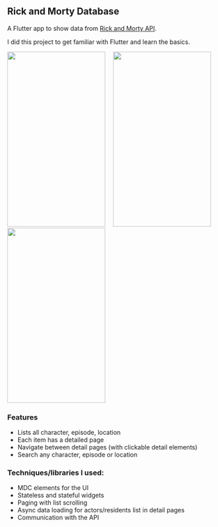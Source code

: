 ## Rick and Morty Database







A Flutter app to show data from [Rick and Morty API](https://rickandmortyapi.com/).

I did this project to get familiar with Flutter and learn the basics.






<p>
  <img  width="225" height="401" src="https://user-images.githubusercontent.com/37157607/60517034-3dcd1000-9cdf-11e9-927b-59783266dfcb.png">
  <img  width="10" height="1" src="">

  <img margin="10p" width="225" height="401" src="https://user-images.githubusercontent.com/37157607/60517383-e4b1ac00-9cdf-11e9-9501-8f6a7a93c3d9.png">
  <img  width="10" height="1" src="">
  
  <img   width="225" height="401" src="https://user-images.githubusercontent.com/37157607/60517463-04e16b00-9ce0-11e9-90b3-56ffb459eb48.png">
</p>

### Features
* Lists all character, episode, location
* Each item has a detailed page
* Navigate between detail pages (with clickable detail elements)
* Search any character, episode or location

### Techniques/libraries I used:
* MDC elements for the UI
* Stateless and stateful widgets
* Paging with list scrolling
* Async data loading for actors/residents list in detail pages
* Communication with the API

